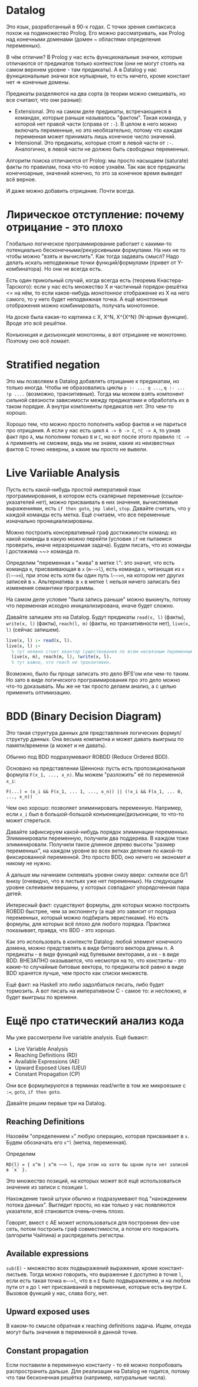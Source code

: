 ﻿# Datalog

Это язык, разработанный в 90-х годах.
С точки зрения синтаксиса похож на подмножество Prolog.
Его можно рассматривать, как Prolog над конечными доменами
(домен ~ областями определения переменных).

В чём отличие? В Prolog у нас есть функциональные значки,
которые отличаются от предикатов только контекстом
(они не могут стоять на самом верхнем уровне - там предикаты).
А в Datalog у нас функциональные значки все нульарные, то
есть ничего, кроме констант нет => конечные домены.

Предикаты разделяются на два сорта (в теории можно смешивать,
но все считают, что они разные):

* Extensional. Это на самом деле предикаты, встречающиеся в
  командах, которые раньше называлось "фактом".
  Такая команда, у которой нет правой части (справа от `:-`).
  В целом в него можно включать переменные, но это необязательно,
  потому что каждая переменная может принимать лишь конечное
  число значений.
* Intensional. Это предикаты, которые стоят в левой части
  от `:-`. Аналогично, в левой части не должно быть свободных
  переменных.

Алгоритм поиска отличаются от Prolog: мы просто насыщаем
(saturate) факты по правилам, пока что-то новое узнаём.
Так как все предикаты конечноарные, значений конечно,
то это за конечное время выведет всё верное.

И даже можно добавить отрицание. Почти всегда.

# Лирическое отступление: почему отрицание - это плохо

Глобально логическое программирование работает с какими-то
потенциально бесконечными/рекурсивными формулами.
На них не то чтобы можно "взять и вычислить". Как тогда задавать
смысл? Надо делать искать неподвижные точки функций/формулами
(привет от Y-комбинатора). Но они не всегда есть.

Есть один прикольный случай, когда всегда есть (теорема Кнастера-Тарского):
если у нас есть множество X и частичный порядок-решётка <= на нём,
то если какое-нибудь _монотонное_ отображение из X на него самого,
то у него будет неподвижная точка.
А ещё монотонные отображения можно комбинировать, получать монотонное.

На доске была какая-то картинка с X, X^N, X^{X^N} (N-арные функции).
Вроде это всё решётки.

Конъюнкция и дизъюнкция монотонны, а вот отрицание не монотонно.
Поэтому оно всё ломает.
  
# Stratified negation
Это мы позволяем в Datalog добавлять отрицание к предикатам,
но только иногда. Чтобы не образовались циклы `p :- ... q ...`,
`q :- ... !p ....` (возможно, транзитивные).
Тогда мы можем взять компонент сильной связности зависимости между
предикатами и обработать их в таком порядке. А внутри компоненты
предикатов нет. Это чем-то хорошо.

Хорошо тем, что можно просто пополнять набор фактов и не париться
про отрицания. А если у нас есть цикл `A -> B -> C`, `!C -> A`, то
узнав факт про `A`, мы пополним только `B` и `C`, но вот после этого
правило `!C -> A` применять не сможем, ведь мы не знаем, какие из
неизвестных фактов C точно неверны, а какие мы просто не вывели.

# Live Variiable Analysis
Пусть есть какой-нибудь простой императивнй язык программирования,
в котором есть скалярные переменные (ссылок-указателей нет),
можно присваивать в них значения, вычисляемые выражениями,
есть `if then goto`, `jmp label`, `stop`. Давайте считать,
что у каждой команды есть метка. Ещё считаем, что все
переменные изначально пронициализированы.

Можно построить консервативный граф достижимости команд:
из какой команды в какую можно перейти (условия `if` не пытаемся
проверить, иначе неразрешимая задача).
Будем писать, что из команды l достижима ~~> команда m.

Определим "переменная `x` "жива" в метке `l`": это значит,
что есть команда `m`, присваивающая в `x` (`m~~>l`), есть
команда `n`, читающая из `x` (`l~~>n`), при этом есть хотя бы
один путь `l~~>n`, на котором нет других записей в `x`.
Альтернатива: в `x` в метке `l` нельзя ничего записать без изменения
семантики программы.

На самом деле условие "была запись раньше" можно выкинуть,
потому что переменная исходно инициализирована, иначе будет сложно.

Давайте запишем это на Datalog.
Будут предикаты `read(x, l)` (факты), `write(x, l)` (факты),
`reach(l, m)` (факты, но транзитивности нет), `live(x, l)` (сейчас запишем).

```prolog
live(x, l) :- read(x, l).
live(x, l) :-
  % тут неявно стоит квантор существования по всем несвязным переменным (m), как обычно.
  live(x, m), reach(m, l), !write(x, l).
  % тут важно, что reach не транзитивен.
```

Возможно, было бы проще записать это дело BFS'ом или чем-то таким.
Но зато в виде логического программирования про это дело можно что-то доказывать.
Мы же не так просто делаем анализ, а с целью применить оптимизацию.

# BDD (Binary Decision Diagram)
Это такая структура данных для представления логических формул/структур данных.
Она весьма компактна и может давать выигрыш по памяти/времени (а может и не давать).

Обычно под BDD подразумевают ROBDD (Reduce Ordered BDD).

Основано на представлении Шеннона: пусть есть пропозициональная формула
`F(x_1, ..., x_n)`. Мы можем "разложить" её по переменной `x_i`:
```
F(...) = (x_i && F(x_1, ... 1, ..., x_n)) || (!x_i && F(x_1, ... 0, ..., x_n))
```
Чем оно хорошо: позволяет элиминировать переменную. Например, если `x_i` был
в большой-большой конъюнкции/дизъюнкции, то что-то может стереться.

Давайте зафиксируем какой-нибудь порядок элиминации переменных.
Элиминировали переменную, получили два поддерева. В каждом тоже элиминировали.
Получили такое длинное дерево высоты "размер переменных", на каждом уровне
во всех ветках деление по какой-то фиксированной переменной. Это просто BDD,
оно ничего не экономит и никому не нужно.

А дальше мы начинаем склеивать уровни снизу вверх: склеили все 0/1 внизу
(очевидно, что в листьях уже нет переменных). На следующем уровне
склеиваем вершины, у которых совпадают упорядоченная пара детей.

Интересный факт: существуют формулы, для которых можно построить ROBDD
быстрее, чем за экспоненту (а ещё это зависит от порядка переменных,
который можно подбирать эвристиками). Но есть формулы, для которых всё плохо
для любого порядка. Практика показывает, правда, что BDD - это хорошо.

Как это использовать в контексте Datalog: любой элемент конечного домена,
можно представлять в виде битового вектора длины n. А предикаты - в виде
функций над булевыми векторами, а их - в виде BDD.
ВНЕЗАПНО оказывается, что несмотря на то, что константы - это какие-то случайные
битовые вектора, то предикаты всё равно в виде BDD хранятся лучше, чем просто
как списки множеств.

Ещё факт: на Haskell это либо задолбаться писать, либо будет тормозить. А вот
писать на императивном C - самое то: и несложно, и будет выигрыш по времени.

# Ещё про статический анализ кода
Мы уже рассмотрели live variable analysis. Ещё бывают:

* Live Variable Analysis
* Reaching Definitions (RD)
* Available Expressions (AE)
* Upward Exposed Uses (UEU)
* Constant Propagation (CP)

Они все формулируются в терминах read/write в том же микроязыке с `:=`, `goto`, `if then goto`.

Давайте решим первые три на Datalog.

## Reaching Definitions
Назовём "определением `x`" любую операцию, которая присваивает в `x`.
Будем обозначать его `x^l` (метка, переменная).

Определим
```
RD(l) = { x^m | x^m ~~> l, при этом на хотя бы одном пути нет записей в `x` }.
```
Это множество позиций, на которых может всё ещё использоваться значение из
записи с позиции `l`.

Нахождение такой штуки обычно и подразумевают под "нахождением потока данных".
Выглядит просто, но как только у нас появляются указатели, всё становится очень-очень плохо.

Говорят, вмест с AE может использоваться для построения dev-use сеть, потом построить граф совместимости,
а потом его покрасить (алгоритм Чайтина) и распределить регистры.

## Available expressions
`sub(E)` - множество всех подвыражений выражения, кроме констант-листьев.
Тогда можно говорить, что выражение `E` доступно в точке `l`, если есть такая
точка `m~~>l`, что в `m` `E` было подвыражением, и на любом пути от `m` до `l`
нет присваиваний в переменные, которые есть внутри `E`.
Вызовов функций у нас, слава богу, нет.

## Upward exposed uses
В каком-то смысле обратная к reaching definitions задача.
Ищем, откуда могут быть значения в переменной в данной точке.

## Constant propagation
Если поставили в переменную константу - то её можно попробовать распространить дальше.
Для реализации на Datalog не годится, потому что там бесконечная решётка
(например, натуральные числа).